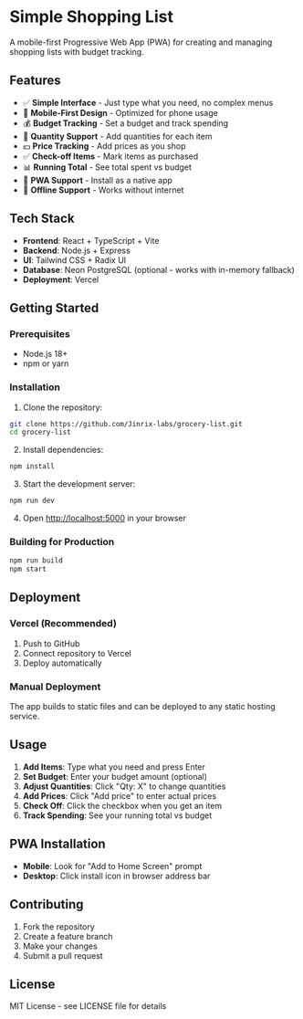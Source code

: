 # Simple Shopping List

A mobile-first Progressive Web App (PWA) for creating and managing shopping lists with budget tracking.

## Features

- ✅ **Simple Interface** - Just type what you need, no complex menus
- 📱 **Mobile-First Design** - Optimized for phone usage
- 💰 **Budget Tracking** - Set a budget and track spending
- 📝 **Quantity Support** - Add quantities for each item
- 💵 **Price Tracking** - Add prices as you shop
- ✅ **Check-off Items** - Mark items as purchased
- 📊 **Running Total** - See total spent vs budget
- 🔄 **PWA Support** - Install as a native app
- 📱 **Offline Support** - Works without internet

## Tech Stack

- **Frontend**: React + TypeScript + Vite
- **Backend**: Node.js + Express
- **UI**: Tailwind CSS + Radix UI
- **Database**: Neon PostgreSQL (optional - works with in-memory fallback)
- **Deployment**: Vercel

## Getting Started

### Prerequisites

- Node.js 18+ 
- npm or yarn

### Installation

1. Clone the repository:
```bash
git clone https://github.com/Jinrix-labs/grocery-list.git
cd grocery-list
```

2. Install dependencies:
```bash
npm install
```

3. Start the development server:
```bash
npm run dev
```

4. Open [http://localhost:5000](http://localhost:5000) in your browser

### Building for Production

```bash
npm run build
npm start
```

## Deployment

### Vercel (Recommended)

1. Push to GitHub
2. Connect repository to Vercel
3. Deploy automatically

### Manual Deployment

The app builds to static files and can be deployed to any static hosting service.

## Usage

1. **Add Items**: Type what you need and press Enter
2. **Set Budget**: Enter your budget amount (optional)
3. **Adjust Quantities**: Click "Qty: X" to change quantities
4. **Add Prices**: Click "Add price" to enter actual prices
5. **Check Off**: Click the checkbox when you get an item
6. **Track Spending**: See your running total vs budget

## PWA Installation

- **Mobile**: Look for "Add to Home Screen" prompt
- **Desktop**: Click install icon in browser address bar

## Contributing

1. Fork the repository
2. Create a feature branch
3. Make your changes
4. Submit a pull request

## License

MIT License - see LICENSE file for details
